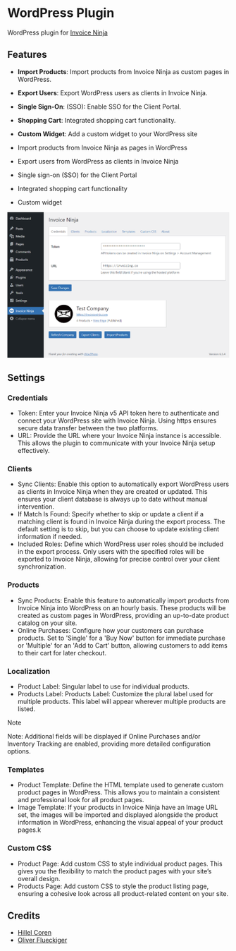 # WordPress Plugin

WordPress plugin for [Invoice Ninja](https://github.com/invoiceninja/invoiceninja)

## Features
* **Import Products**: Import products from Invoice Ninja as custom pages in WordPress.
* **Export Users**: Export WordPress users as clients in Invoice Ninja.
* **Single Sign-On**: (SSO): Enable SSO for the Client Portal.
* **Shopping Cart**: Integrated shopping cart functionality.
* **Custom Widget**: Add a custom widget to your WordPress site

* Import products from Invoice Ninja as pages in WordPress
* Export users from WordPress as clients in Invoice Ninja
* Single sign-on (SSO) for the Client Portal
* Integrated shopping cart functionality
* Custom widget

<p align="center">
    <img src="https://github.com/invoiceninja/wordpress/blob/main/assets/images/screenshot.png?raw=true" alt="Screenshot"/>
</p>

## Settings

### Credentials
- Token: Enter your Invoice Ninja v5 API token here to authenticate and connect your WordPress site with Invoice Ninja. Using https ensures secure data transfer between the two platforms.
- URL: Provide the URL where your Invoice Ninja instance is accessible. This allows the plugin to communicate with your Invoice Ninja setup effectively.

### Clients
- Sync Clients: Enable this option to automatically export WordPress users as clients in Invoice Ninja when they are created or updated. This ensures your client database is always up to date without manual intervention.
- If Match Is Found: Specify whether to skip or update a client if a matching client is found in Invoice Ninja during the export process. The default setting is to skip, but you can choose to update existing client information if needed.
- Included Roles: Define which WordPress user roles should be included in the export process. Only users with the specified roles will be exported to Invoice Ninja, allowing for precise control over your client synchronization.

### Products
- Sync Products: Enable this feature to automatically import products from Invoice Ninja into WordPress on an hourly basis. These products will be created as custom pages in WordPress, providing an up-to-date product catalog on your site.
- Online Purchases: Configure how your customers can purchase products. Set to 'Single' for a 'Buy Now' button for immediate purchase or 'Multiple' for an 'Add to Cart' button, allowing customers to add items to their cart for later checkout.

### Localization
- Product Label: Singular label to use for individual products.
- Products Label: Products Label: Customize the plural label used for multiple products. This label will appear wherever multiple products are listed.

> [!NOTE]  
> Note: Additional fields will be displayed if Online Purchases and/or Inventory Tracking are enabled, providing more detailed configuration options.

### Templates
- Product Template: Define the HTML template used to generate custom product pages in WordPress. This allows you to maintain a consistent and professional look for all product pages.
- Image Template: If your products in Invoice Ninja have an Image URL set, the images will be imported and displayed alongside the product information in WordPress, enhancing the visual appeal of your product pages.k

### Custom CSS
- Product Page: Add custom CSS to style individual product pages. This gives you the flexibility to match the product pages with your site’s overall design.
- Products Page: Add custom CSS to style the product listing page, ensuring a cohesive look across all product-related content on your site.
    
## Credits
* [Hillel Coren](https://hillel.dev)
* [Oliver Flueckiger](https://www.oliver-flueckiger.ch)
